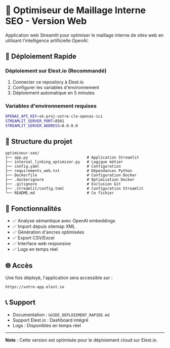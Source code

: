 # 🔗 Optimiseur de Maillage Interne SEO - Version Web

Application web Streamlit pour optimiser le maillage interne de sites web en utilisant l'intelligence artificielle OpenAI.

## 🚀 Déploiement Rapide

### **Déploiement sur Elest.io (Recommandé)**
1. Connecter ce repository à Elest.io
2. Configurer les variables d'environnement
3. Déploiement automatique en 5 minutes

### **Variables d'environnement requises**
```bash
OPENAI_API_KEY=sk-proj-votre-cle-openai-ici
STREAMLIT_SERVER_PORT=8501
STREAMLIT_SERVER_ADDRESS=0.0.0.0
```

## 📁 Structure du projet

```
optimiseur-seo/
├── app.py                          # Application Streamlit
├── internal_linking_optimizer.py   # Logique métier
├── config.yaml                     # Configuration
├── requirements_web.txt            # Dépendances Python
├── Dockerfile                      # Configuration Docker
├── .dockerignore                   # Optimisation Docker
├── .gitignore                      # Exclusion Git
├── .streamlit/config.toml          # Configuration Streamlit
└── README.md                       # Ce fichier
```

## 🔧 Fonctionnalités

- ✅ Analyse sémantique avec OpenAI embeddings
- ✅ Import depuis sitemap XML
- ✅ Génération d'ancres optimisées
- ✅ Export CSV/Excel
- ✅ Interface web responsive
- ✅ Logs en temps réel

## 🌐 Accès

Une fois déployé, l'application sera accessible sur :
```
https://votre-app.elest.io
```

## 📞 Support

- Documentation : `GUIDE_DEPLOIEMENT_RAPIDE.md`
- Support Elest.io : Dashboard intégré
- Logs : Disponibles en temps réel

---

**Note** : Cette version est optimisée pour le déploiement cloud sur Elest.io. 